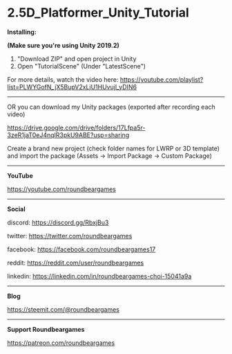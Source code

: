 # 2.5D_Platformer_Unity_Tutorial

**Installing:**

**(Make sure you're using Unity 2019.2)**

1. "Download ZIP" and open project in Unity
2. Open "TutorialScene" (Under "LatestScene")

For more details, watch the video here: https://youtube.com/playlist?list=PLWYGofN_jX5BupV2xLjU1HUvujl_yDIN6

----

OR you can download my Unity packages (exported after recording each video)

https://drive.google.com/drive/folders/17Lfpa5r-3zeR1jaT0eJ4nqIR3pkU9ABE?usp=sharing

Create a brand new project (check folder names for LWRP or 3D template) and import the package
(Assets -> Import Package -> Custom Package)

----

**YouTube**

https://youtube.com/roundbeargames

----

**Social**

discord: https://discord.gg/RbxjBu3

twitter: https://twitter.com/roundbeargames

facebook: https://facebook.com/roundbeargames17

reddit: https://reddit.com/user/roundbeargames

linkedin: https://linkedin.com/in/roundbeargames-choi-15041a9a

----

**Blog**

https://steemit.com/@roundbeargames

----

**Support Roundbeargames**

https://patreon.com/roundbeargames
